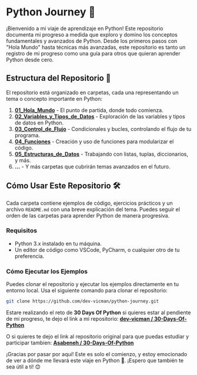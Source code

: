 # Python Journey 🚀

¡Bienvenido a mi viaje de aprendizaje en Python! Este repositorio documenta mi progreso a medida que exploro y domino los conceptos fundamentales y avanzados de Python. Desde los primeros pasos con "Hola Mundo" hasta técnicas más avanzadas, este repositorio es tanto un registro de mi progreso como una guía para otros que quieran aprender Python desde cero.

## Estructura del Repositorio 📂

El repositorio está organizado en carpetas, cada una representando un tema o concepto importante en Python:

1. [**01_Hola_Mundo**](./01_Hola_Mundo/readme.md) - El punto de partida, donde todo comienza.
2. [**02_Variables_y_Tipos_de_Datos**](./02_Variables_y_Tipos_de_Datos/README.md) - Exploración de las variables y tipos de datos en Python.
3. [**03_Control_de_Flujo**](./03_Control_de_Flujo/README.MD) - Condicionales y bucles, controlando el flujo de tu programa.
4. [**04_Funciones**](./04_Funciones/README.MD) - Creación y uso de funciones para modularizar el código.
5. [**05_Estructuras_de_Datos**](./05_Estructuras_de_Datos/README.MD) - Trabajando con listas, tuplas, diccionarios, y más.
6. **...** - Y más carpetas que cubrirán temas avanzados en el futuro.

## Cómo Usar Este Repositorio 🛠️

Cada carpeta contiene ejemplos de código, ejercicios prácticos y un archivo `README.md` con una breve explicación del tema. Puedes seguir el orden de las carpetas para aprender Python de manera progresiva.

### Requisitos

- Python 3.x instalado en tu máquina.
- Un editor de código como VSCode, PyCharm, o cualquier otro de tu preferencia.

### Cómo Ejecutar los Ejemplos

Puedes clonar el repositorio y ejecutar los ejemplos directamente en tu entorno local. Usa el siguiente comando para clonar el repositorio:

```bash
git clone https://github.com/dev-vicman/python-journey.git
```
Estare realizando el reto de **30 Days Of Python** si quieres estar al pendiente de mi progreso, te dejo el link a mi repositorio:
**[dev-vicman / 30-Days-Of-Python](https://github.com/dev-vicman/30-Days-Of-Python)**

O si quieres  te dejo el link al repositorio original para que puedas estudiar y participar tambien: **[Asabeneh / 30-Days-Of-Python](https://github.com/Asabeneh/30-Days-Of-Python)**

¡Gracias por pasar por aquí! Este es solo el comienzo, y estoy emocionado de ver a dónde me llevará este viaje en Python 🐍. ¡Espero que también te sea útil a ti! 😊